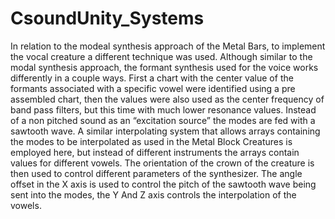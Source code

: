 # CsoundUnity_Systems
In relation to the modeal synthesis approach of the Metal Bars, to implement the vocal creature a different technique was used. Although similar to the modal synthesis approach, the formant synthesis used for the voice works differently in a couple ways. First a chart with the center value of the formants associated with a specific vowel were identified using a pre assembled chart, then the values were also used as the center frequency of band pass filters, but this time with much lower resonance values. Instead of a non pitched sound as an “excitation source” the modes are fed with a sawtooth wave. A similar interpolating system that allows arrays containing the modes to be interpolated as used in the Metal Block Creatures is employed here, but instead of different instruments the arrays contain values for different vowels. The orientation of the crown of the creature is then used to control different parameters of the synthesizer. The angle offset in the X axis is used to control the pitch of the sawtooth wave being sent into the modes, the Y And Z axis controls the interpolation of the vowels.